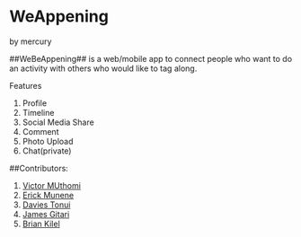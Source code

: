 # WeAppening
by mercury

##WeBeAppening## is a web/mobile app to connect people who want to do an activity with others who would like to tag along.

Features
1. Profile
2. Timeline
3. Social Media Share
4. Comment
5. Photo Upload
6. Chat(private)


##Contributors:

1. [Victor MUthomi](https://github.com/victsomie)
2. [Erick Munene](https://github.com/erick-munene)
3. [Davies Tonui](https://github.com/tonuidavies)
4. [James Gitari](https://github.com/gitalry)
5. [Brian Kilel](https://github.com/Apophus)
